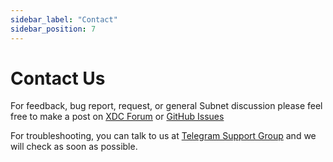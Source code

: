 ```yaml
---
sidebar_label: "Contact"
sidebar_position: 7
---
```


# Contact Us

For feedback, bug report, request, or general Subnet discussion please feel free to make a post on [XDC Forum](https://forum.xinfin.org/) or [GitHub Issues](https://github.com/XinFinOrg/XDC-Subnet/issues)


For troubleshooting, you can talk to us at [Telegram Support Group](https://t.me/+jvkX6LaLEEthZWM1) and we will check as soon as possible.